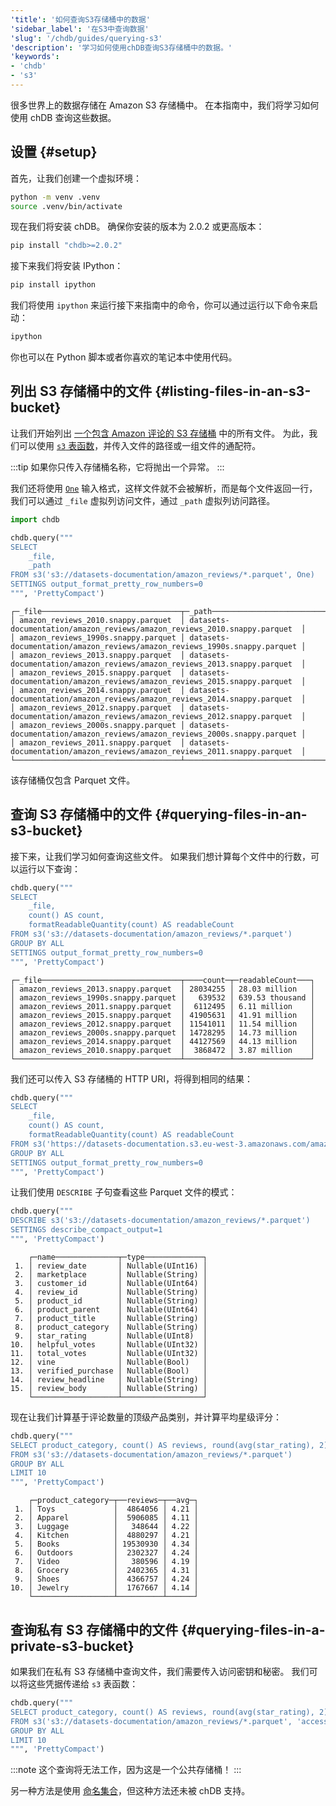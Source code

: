 ```yaml
---
'title': '如何查询S3存储桶中的数据'
'sidebar_label': '在S3中查询数据'
'slug': '/chdb/guides/querying-s3'
'description': '学习如何使用chDB查询S3存储桶中的数据。'
'keywords':
- 'chdb'
- 's3'
---
```




很多世界上的数据存储在 Amazon S3 存储桶中。
在本指南中，我们将学习如何使用 chDB 查询这些数据。

## 设置 {#setup}

首先，让我们创建一个虚拟环境：

```bash
python -m venv .venv
source .venv/bin/activate
```

现在我们将安装 chDB。
确保你安装的版本为 2.0.2 或更高版本：

```bash
pip install "chdb>=2.0.2"
```

接下来我们将安装 IPython：

```bash
pip install ipython
```

我们将使用 `ipython` 来运行接下来指南中的命令，你可以通过运行以下命令来启动：

```bash
ipython
```

你也可以在 Python 脚本或者你喜欢的笔记本中使用代码。

## 列出 S3 存储桶中的文件 {#listing-files-in-an-s3-bucket}

让我们开始列出 [一个包含 Amazon 评论的 S3 存储桶](/getting-started/example-datasets/amazon-reviews) 中的所有文件。
为此，我们可以使用 [`s3` 表函数](/sql-reference/table-functions/s3)，并传入文件的路径或一组文件的通配符。

:::tip
如果你只传入存储桶名称，它将抛出一个异常。
:::

我们还将使用 [`One`](/interfaces/formats#data-format-one) 输入格式，这样文件就不会被解析，而是每个文件返回一行，我们可以通过 `_file` 虚拟列访问文件，通过 `_path` 虚拟列访问路径。

```python
import chdb

chdb.query("""
SELECT
    _file,
    _path
FROM s3('s3://datasets-documentation/amazon_reviews/*.parquet', One)
SETTINGS output_format_pretty_row_numbers=0
""", 'PrettyCompact')
```

```text
┌─_file───────────────────────────────┬─_path─────────────────────────────────────────────────────────────────────┐
│ amazon_reviews_2010.snappy.parquet  │ datasets-documentation/amazon_reviews/amazon_reviews_2010.snappy.parquet  │
│ amazon_reviews_1990s.snappy.parquet │ datasets-documentation/amazon_reviews/amazon_reviews_1990s.snappy.parquet │
│ amazon_reviews_2013.snappy.parquet  │ datasets-documentation/amazon_reviews/amazon_reviews_2013.snappy.parquet  │
│ amazon_reviews_2015.snappy.parquet  │ datasets-documentation/amazon_reviews/amazon_reviews_2015.snappy.parquet  │
│ amazon_reviews_2014.snappy.parquet  │ datasets-documentation/amazon_reviews/amazon_reviews_2014.snappy.parquet  │
│ amazon_reviews_2012.snappy.parquet  │ datasets-documentation/amazon_reviews/amazon_reviews_2012.snappy.parquet  │
│ amazon_reviews_2000s.snappy.parquet │ datasets-documentation/amazon_reviews/amazon_reviews_2000s.snappy.parquet │
│ amazon_reviews_2011.snappy.parquet  │ datasets-documentation/amazon_reviews/amazon_reviews_2011.snappy.parquet  │
└─────────────────────────────────────┴───────────────────────────────────────────────────────────────────────────┘
```

该存储桶仅包含 Parquet 文件。

## 查询 S3 存储桶中的文件 {#querying-files-in-an-s3-bucket}

接下来，让我们学习如何查询这些文件。
如果我们想计算每个文件中的行数，可以运行以下查询：

```python
chdb.query("""
SELECT
    _file,
    count() AS count,
    formatReadableQuantity(count) AS readableCount    
FROM s3('s3://datasets-documentation/amazon_reviews/*.parquet')
GROUP BY ALL
SETTINGS output_format_pretty_row_numbers=0
""", 'PrettyCompact')
```

```text
┌─_file───────────────────────────────┬────count─┬─readableCount───┐
│ amazon_reviews_2013.snappy.parquet  │ 28034255 │ 28.03 million   │
│ amazon_reviews_1990s.snappy.parquet │   639532 │ 639.53 thousand │
│ amazon_reviews_2011.snappy.parquet  │  6112495 │ 6.11 million    │
│ amazon_reviews_2015.snappy.parquet  │ 41905631 │ 41.91 million   │
│ amazon_reviews_2012.snappy.parquet  │ 11541011 │ 11.54 million   │
│ amazon_reviews_2000s.snappy.parquet │ 14728295 │ 14.73 million   │
│ amazon_reviews_2014.snappy.parquet  │ 44127569 │ 44.13 million   │
│ amazon_reviews_2010.snappy.parquet  │  3868472 │ 3.87 million    │
└─────────────────────────────────────┴──────────┴─────────────────┘
```

我们还可以传入 S3 存储桶的 HTTP URI，将得到相同的结果：

```python
chdb.query("""
SELECT
    _file,
    count() AS count,
    formatReadableQuantity(count) AS readableCount    
FROM s3('https://datasets-documentation.s3.eu-west-3.amazonaws.com/amazon_reviews/*.parquet')
GROUP BY ALL
SETTINGS output_format_pretty_row_numbers=0
""", 'PrettyCompact')
```

让我们使用 `DESCRIBE` 子句查看这些 Parquet 文件的模式：

```python
chdb.query("""
DESCRIBE s3('s3://datasets-documentation/amazon_reviews/*.parquet')
SETTINGS describe_compact_output=1
""", 'PrettyCompact')
```

```text
    ┌─name──────────────┬─type─────────────┐
 1. │ review_date       │ Nullable(UInt16) │
 2. │ marketplace       │ Nullable(String) │
 3. │ customer_id       │ Nullable(UInt64) │
 4. │ review_id         │ Nullable(String) │
 5. │ product_id        │ Nullable(String) │
 6. │ product_parent    │ Nullable(UInt64) │
 7. │ product_title     │ Nullable(String) │
 8. │ product_category  │ Nullable(String) │
 9. │ star_rating       │ Nullable(UInt8)  │
10. │ helpful_votes     │ Nullable(UInt32) │
11. │ total_votes       │ Nullable(UInt32) │
12. │ vine              │ Nullable(Bool)   │
13. │ verified_purchase │ Nullable(Bool)   │
14. │ review_headline   │ Nullable(String) │
15. │ review_body       │ Nullable(String) │
    └───────────────────┴──────────────────┘
```

现在让我们计算基于评论数量的顶级产品类别，并计算平均星级评分：

```python
chdb.query("""
SELECT product_category, count() AS reviews, round(avg(star_rating), 2) as avg
FROM s3('s3://datasets-documentation/amazon_reviews/*.parquet')
GROUP BY ALL
LIMIT 10
""", 'PrettyCompact')
```

```text
    ┌─product_category─┬──reviews─┬──avg─┐
 1. │ Toys             │  4864056 │ 4.21 │
 2. │ Apparel          │  5906085 │ 4.11 │
 3. │ Luggage          │   348644 │ 4.22 │
 4. │ Kitchen          │  4880297 │ 4.21 │
 5. │ Books            │ 19530930 │ 4.34 │
 6. │ Outdoors         │  2302327 │ 4.24 │
 7. │ Video            │   380596 │ 4.19 │
 8. │ Grocery          │  2402365 │ 4.31 │
 9. │ Shoes            │  4366757 │ 4.24 │
10. │ Jewelry          │  1767667 │ 4.14 │
    └──────────────────┴──────────┴──────┘
```

## 查询私有 S3 存储桶中的文件 {#querying-files-in-a-private-s3-bucket}

如果我们在私有 S3 存储桶中查询文件，我们需要传入访问密钥和秘密。
我们可以将这些凭据传递给 `s3` 表函数：

```python
chdb.query("""
SELECT product_category, count() AS reviews, round(avg(star_rating), 2) as avg
FROM s3('s3://datasets-documentation/amazon_reviews/*.parquet', 'access-key', 'secret')
GROUP BY ALL
LIMIT 10
""", 'PrettyCompact')
```

:::note
这个查询将无法工作，因为这是一个公共存储桶！
:::

另一种方法是使用 [命名集合](/operations/named-collections)，但这种方法还未被 chDB 支持。
